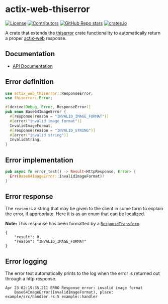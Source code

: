 # actix-web-thiserror

[![License](https://img.shields.io/github/license/enzious/actix-web-thiserror)](https://github.com/enzious/actix-web-thiserror/blob/master/LICENSE.md)
[![Contributors](https://img.shields.io/github/contributors/enzious/actix-web-thiserror)](https://github.com/enzious/actix-web-thiserror/graphs/contributors)
[![GitHub Repo stars](https://img.shields.io/github/stars/enzious/actix-web-thiserror?style=social)](https://github.com/enzious/actix-web-thiserror)
[![crates.io](https://img.shields.io/crates/v/actix-web-thiserror.svg)](https://crates.io/crates/actix-web-thiserror)

A crate that extends the [thiserror] crate functionality to automatically
return a proper [actix-web] response.

## Documentation

- [API Documentation](https://docs.rs/actix-web-thiserror)

## Error definition
```rust
use actix_web_thiserror::ResponseError;
use thiserror::Error;

#[derive(Debug, Error, ResponseError)]
pub enum Base64ImageError {
  #[response(reason = "INVALID_IMAGE_FORMAT")]
  #[error("invalid image format")]
  InvalidImageFormat,
  #[response(reason = "INVALID_STRING")]
  #[error("invalid string")]
  InvalidString,
}
```

## Error implementation
```rust
pub async fn error_test() -> Result<HttpResponse, Error> {
  Err(Base64ImageError::InvalidImageFormat)?
}
```

## Error response

The `reason` is a string that may be given to the client in some form to explain
the error, if appropriate. Here it is as an enum that can be localized.

**Note:** This response has been formatted by a [`ResponseTransform`][response_transform].

```
{
    "result": 0,
    "reason": "INVALID_IMAGE_FORMAT"
}
```

## Error logging

The error text automatically prints to the log when the error is returned out
through a http response.

```
Apr 23 02:19:35.211 ERRO Response error: invalid image format
    Base64ImageError(InvalidImageFormat), place: example/src/handler.rs:5 example::handler
```

[thiserror]: https://docs.rs/thiserror
[actix-web]: https://docs.rs/actix-web
[response_transform]: crate::ResponseTransform
